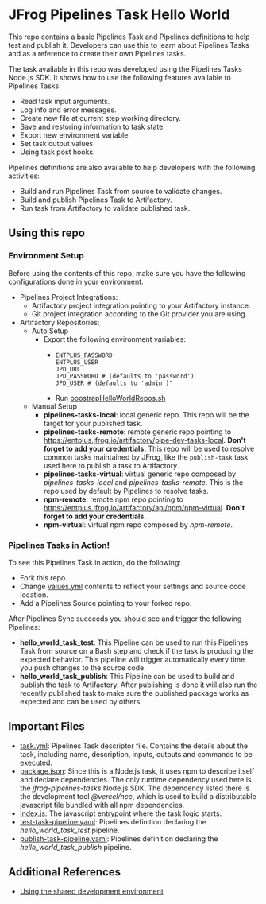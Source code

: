 # JFrog Pipelines Task Hello World

This repo contains a basic Pipelines Task and Pipelines definitions to help test and publish it. 
Developers can use this to learn about Pipelines Tasks and as a reference to create their own Pipelines tasks.

The task available in this repo was developed using the Pipelines Tasks Node.js SDK. 
It shows how to use the following features available to Pipelines Tasks:

- Read task input arguments.
- Log info and error messages.
- Create new file at current step working directory.
- Save and restoring information to task state.
- Export new environment variable.
- Set task output values.
- Using task post hooks.

Pipelines definitions are also available to help developers with the following activities:

- Build and run Pipelines Task from source to validate changes.
- Build and publish Pipelines Task to Artifactory.
- Run task from Artifactory to validate published task.

## Using this repo

### Environment Setup

Before using the contents of this repo, make sure you have the following configurations done in your environment.

- Pipelines Project Integrations:
  - Artifactory project integration pointing to your Artifactory instance.
  - Git project integration according to the Git provider you are using.
- Artifactory Repositories:
  - Auto Setup
    - Export the following environment variables:
      - ```
        ENTPLUS_PASSWORD
        ENTPLUS_USER
        JPD_URL
        JPD_PASSWORD # (defaults to 'password')
        JPD_USER # (defaults to 'admin')"
      - Run [boostrapHelloWorldRepos.sh](./bootstrapRepos/bootstrapHelloWorldRepos.sh)
  - Manual Setup
    - **pipelines-tasks-local**: local generic repo. This repo will be the target for your published task.
    - **pipelines-tasks-remote**: remote generic repo pointing to https://entplus.jfrog.io/artifactory/pipe-dev-tasks-local. **Don't forget to add your credentials.**
    This repo will be used to resolve common tasks maintained by JFrog, like the `publish-task` task used here to publish a task to Artifactory.
    - **pipelines-tasks-virtual**: virtual generic repo composed by _pipelines-tasks-local_ and _pipelines-tasks-remote_.
  This is the repo used by default by Pipelines to resolve tasks.
    - **npm-remote**: remote npm repo pointing to https://entplus.jfrog.io/artifactory/api/npm/npm-virtual. **Don't forget to add your credentials.**
    - **npm-virtual**: virtual npm repo composed by _npm-remote_.

### Pipelines Tasks in Action!

To see this Pipelines Task in action, do the following:

- Fork this repo.
- Change [values.yml](.jfrog-pipelines/values.yml) contents to reflect your settings and source code location.
- Add a Pipelines Source pointing to your forked repo.

After Pipelines Sync succeeds you should see and trigger the following Pipelines:

- **hello_world_task_test**: This Pipeline can be used to run this Pipelines Task from source on a Bash step and check
if the task is producing the expected behavior. This pipeline will trigger automatically every time you push changes to
the source code.
- **hello_world_task_publish**: This Pipeline can be used to build and publish the task to Artifactory. 
After publishing is done it will also run the recently published task to make sure the published package works as expected
and can be used by others.

## Important Files

- [task.yml](task.yml): Pipelines Task descriptor file. Contains the details 
about the task, including name, description, inputs, outputs and commands to be executed.
- [package.json](package.json): Since this is a Node.js task, it uses npm to describe itself and declare dependencies.
The only runtime dependency used here is the _jfrog-pipelines-tasks_ Node.js SDK. The dependency listed there is the 
development tool _@vercel/ncc_, which is used to build a distributable javascript file bundled with all npm dependencies.
- [index.js](src/index.js): The javascript entrypoint where the task logic starts.
- [test-task-pipeline.yaml](.jfrog-pipelines/test-task-pipeline.yaml): Pipelines definition declaring
the _hello_world_task_test_ pipeline.
- [publish-task-pipeline.yaml](.jfrog-pipelines/publish-task-pipeline.yaml): Pipelines definition declaring
the _hello_world_task_publish_ pipeline.

## Additional References

- [Using the shared development environment](https://docs.google.com/document/d/1c3p49HSGAUzFO0pfV4fArJ_uM7BdE7-b6Dtp8lyLci4/edit?usp=sharing)

